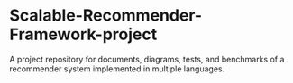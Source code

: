 # Scalable-Recommender-Framework-project
A project repository for documents, diagrams, tests, and benchmarks of a recommender system implemented in multiple languages.
